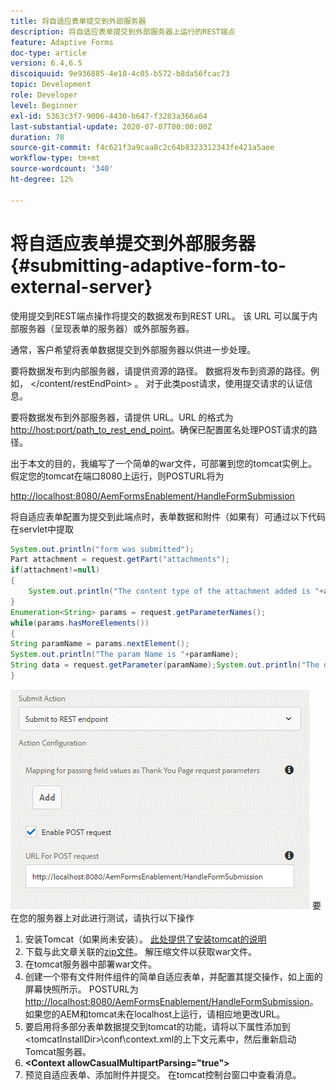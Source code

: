 ```yaml
---
title: 将自适应表单提交到外部服务器
description: 将自适应表单提交到外部服务器上运行的REST端点
feature: Adaptive Forms
doc-type: article
version: 6.4,6.5
discoiquuid: 9e936885-4e10-4c05-b572-b8da56fcac73
topic: Development
role: Developer
level: Beginner
exl-id: 5363c3f7-9006-4430-b647-f3283a366a64
last-substantial-update: 2020-07-07T00:00:00Z
duration: 78
source-git-commit: f4c621f3a9caa8c2c64b8323312343fe421a5aee
workflow-type: tm+mt
source-wordcount: '340'
ht-degree: 12%

---
```


# 将自适应表单提交到外部服务器 {#submitting-adaptive-form-to-external-server}

使用提交到REST端点操作将提交的数据发布到REST URL。 该 URL 可以属于内部服务器（呈现表单的服务器）或外部服务器。

通常，客户希望将表单数据提交到外部服务器以供进一步处理。

要将数据发布到内部服务器，请提供资源的路径。 数据将发布到资源的路径。例如， &lt;/content/restEndPoint> 。 对于此类post请求，使用提交请求的认证信息。

要将数据发布到外部服务器，请提供 URL。URL 的格式为 <http://host:port/path_to_rest_end_point>。确保已配置匿名处理POST请求的路径。

出于本文的目的，我编写了一个简单的war文件，可部署到您的tomcat实例上。 假定您的tomcat在端口8080上运行，则POSTURL将为

<http://localhost:8080/AemFormsEnablement/HandleFormSubmission>

将自适应表单配置为提交到此端点时，表单数据和附件（如果有）可通过以下代码在servlet中提取

```java
System.out.println("form was submitted");
Part attachment = request.getPart("attachments");
if(attachment!=null)
{
    System.out.println("The content type of the attachment added is "+attachment.getContentType());
}
Enumeration<String> params = request.getParameterNames();
while(params.hasMoreElements())
{
String paramName = params.nextElement();
System.out.println("The param Name is "+paramName);
String data = request.getParameter(paramName);System.out.println("The data  is "+data);
}
```

![formsubmission](assets/formsubmission.gif)
要在您的服务器上对此进行测试，请执行以下操作

1. 安装Tomcat（如果尚未安装）。 [此处提供了安装tomcat的说明](https://helpx.adobe.com/experience-manager/kt/forms/using/preparing-datasource-for-form-data-model-tutorial-use.html)
1. 下载与此文章关联的[zip文件](assets/aemformsenablement.zip)。 解压缩文件以获取war文件。
1. 在tomcat服务器中部署war文件。
1. 创建一个带有文件附件组件的简单自适应表单，并配置其提交操作，如上面的屏幕快照所示。 POSTURL为<http://localhost:8080/AemFormsEnablement/HandleFormSubmission>。 如果您的AEM和tomcat未在localhost上运行，请相应地更改URL。
1. 要启用将多部分表单数据提交到tomcat的功能，请将以下属性添加到&lt;tomcatInstallDir>\conf\context.xml的上下文元素中，然后重新启动Tomcat服务器。
1. **&lt;Context allowCasualMultipartParsing=&quot;true&quot;>**
1. 预览自适应表单、添加附件并提交。 在tomcat控制台窗口中查看消息。

